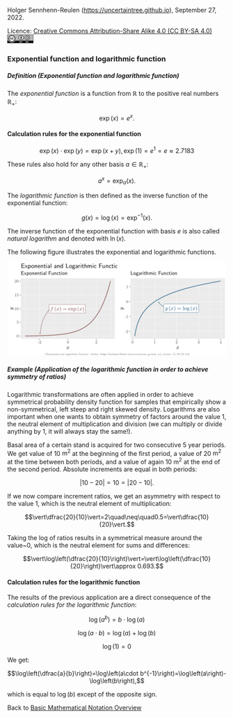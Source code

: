 Holger Sennhenn-Reulen (https://uncertaintree.github.io), September 27, 2022. 

Licence: [Creative Commons Attribution-Share Alike 4.0 (CC BY-SA 4.0)   <img src="https://github.com/uncertaintree/uncertaintree.github.io/blob/master/oer/cc_by_sa.png" width="60" height="20">](https://creativecommons.org/licenses/by-sa/4.0/)

### Exponential function and logarithmic function
##### Definition (Exponential function and logarithmic function)
The *exponential function* is a function from $\mathbb{R}$ to the positive real numbers $\mathbb{R}_{+}$: 

$$\exp\left(x\right)=e^x.$$

#### Calculation rules for the exponential function

$$\exp\left(x\right)\cdot\exp\left(y\right)=\exp\left(x+y\right),
\exp\left(1\right)=e^{1}=e\approx 2.7183$$

These rules also hold for any other basis $a\in\mathbb{R}_{+}$:

$$a^{x}=\exp_{a}\left(x\right).$$

The *logarithmic function* is then defined as the inverse function of the exponential function:

$$g\left(x\right)=\log\left(x\right)=\exp^{-1}\left(x\right).$$

The inverse function of the exponential function with basis $e$ is also called *natural logarithm* and denoted with $\ln\left(x\right)$. 

The following figure illustrates the exponential and logarithmic functions.

<img src="https://github.com/uncertaintree/uncertaintree.github.io/blob/master/oer/basic_mathematical_notation/exp_log.png">

##### Example (Application of the logarithmic function in order to achieve symmetry of ratios)

Logarithmic transformations are often applied in order to achieve symmetrical probability density function for samples that empirically show a non-symmetrical, left steep and right skewed density. 
Logarithms are also important when one wants to obtain symmetry of factors around the value $1$, the neutral element of multiplication and division (we can multiply or divide anything by $1$, it will always stay the same!).

Basal area of a certain stand is acquired for two consecutive $5$ year periods. 
We get value of $10$ $\text{m}^2$ at the beginning of the first period, a value of $20$ $\text{m}^2$ at the time between both periods, and a value of again $10$ $\text{m}^2$ at the end of the second period. 
Absolute increments are equal in both periods:

$$\vert 10-20\vert=10=\vert 20-10\vert.$$

If we now compare increment ratios, we get an asymmetry with respect to the value $1$, which is the neutral element of multiplication:

$$\vert\dfrac{20}{10}\vert=2\quad\neq\quad0.5=\vert\dfrac{10}{20}\vert.$$

Taking the log of ratios results in a symmetrical measure around the value~$0$, which is the neutral element for sums and differences:

$$\vert\log\left(\dfrac{20}{10}\right)\vert=\vert\log\left(\dfrac{10}{20}\right)\vert\approx 0.693.$$

#### Calculation rules for the logarithmic function

The results of the previous application are a direct consequence of the *calculation rules for the logarithmic function*:

$$\log\left(a^{b}\right)=b\cdot\log\left(a\right)$$

$$\log\left(a\cdot b\right)=\log\left(a\right)+\log\left(b\right)$$

$$\log\left(1\right)=0$$

We get:

$$\log\left(\dfrac{a}{b}\right)=\log\left(a\cdot b^{-1}\right)=\log\left(a\right)-\log\left(b\right),$$

which is equal to $\log\left(b\right)$ except of the opposite sign.

Back to [Basic Mathematical Notation Overview](https://github.com/uncertaintree/uncertaintree.github.io/blob/master/oer/basic_mathematical_notation/00_index.md)
